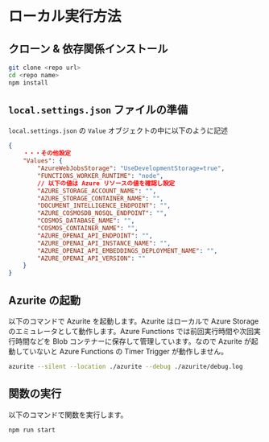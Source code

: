 # ローカル実行方法

## クローン & 依存関係インストール

```bash
git clone <repo url>
cd <repo name>
npm install
```

## `local.settings.json` ファイルの準備

`local.settings.json` の `Value` オブジェクトの中に以下のように記述

```JSON
{
    ・・・その他設定
    "Values": {
        "AzureWebJobsStorage": "UseDevelopmentStorage=true",
        "FUNCTIONS_WORKER_RUNTIME": "node",
        // 以下の値は Azure リソースの値を確認し設定
        "AZURE_STORAGE_ACCOUNT_NAME": "",
        "AZURE_STORAGE_CONTAINER_NAME": "",
        "DOCUMENT_INTELLIGENCE_ENDPOINT": "",
        "AZURE_COSMOSDB_NOSQL_ENDPOINT": "",
        "COSMOS_DATABASE_NAME": "",
        "COSMOS_CONTAINER_NAME": "",
        "AZURE_OPENAI_API_ENDPOINT": "",
        "AZURE_OPENAI_API_INSTANCE_NAME": "",
        "AZURE_OPENAI_API_EMBEDDINGS_DEPLOYMENT_NAME": "",
        "AZURE_OPENAI_API_VERSION": ""
    }
}
```

## Azurite の起動

以下のコマンドで Azurite を起動します。Azurite はローカルで Azure Storage のエミュレータとして動作します。Azure Functions では前回実行時間や次回実行時間などを Blob コンテナーに保存して管理しています。なので Azurite が起動していないと Azure Functions の Timer Trigger が動作しません。

```bash
azurite --silent --location ./azurite --debug ./azurite/debug.log
```

## 関数の実行

以下のコマンドで関数を実行します。

```
npm run start
```

